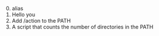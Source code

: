 0. alias
1. Hello you
2. Add /action to the PATH
3. A script that counts the number of directories in the PATH
